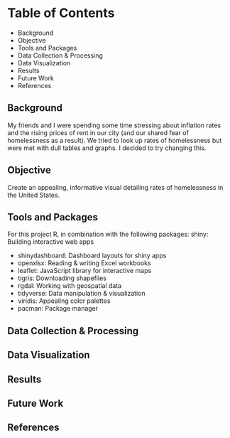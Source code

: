 # Table of Contents 

- Background 
- Objective 
- Tools and Packages 
- Data Collection & Processing
- Data Visualization 
- Results 
- Future Work 
- References 

## Background 
My friends and I were spending some time stressing about inflation rates and the rising prices of rent in our city (and our shared fear of homelessness as a result). We tried to look up rates of homelessness but were met with dull tables and graphs. I decided to try changing this. 


## Objective 
Create an appealing, informative visual detailing rates of homelessness in the United States. 

## Tools and Packages 
For this project R, in combination with the following packages: 
shiny: Building interactive web apps 
- shinydashboard: Dashboard layouts for shiny apps
- openxlsx: Reading & writing Excel workbooks
- leaflet: JavaScript library for interactive maps 
- tigris: Downloading shapefiles 
- rgdal: Working with geospatial data
- tidyverse: Data manipulation & visualization
- viridis: Appealing color palettes 
- pacman: Package manager


## Data Collection & Processing 
## Data Visualization 
## Results 
## Future Work 
## References 

